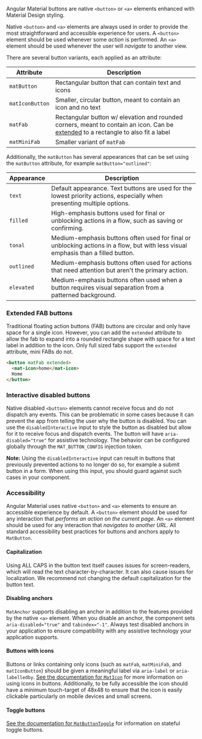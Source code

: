 Angular Material buttons are native `<button>` or `<a>` elements enhanced with Material Design
styling.

<!-- example(button-overview) -->

Native `<button>` and `<a>` elements are always used in order to provide the most straightforward
and accessible experience for users. A `<button>` element should be used whenever some _action_
is performed. An `<a>` element should be used whenever the user will _navigate_ to another view.


There are several button variants, each applied as an attribute:

| Attribute            | Description                                                              |
|----------------------|--------------------------------------------------------------------------|
| `matButton`          | Rectangular button that can contain text and icons                       |
| `matIconButton`      | Smaller, circular button, meant to contain an icon and no text           |
| `matFab`             | Rectangular button w/ elevation and rounded corners, meant to contain an icon. Can be [extended](https://material.angular.dev/components/button/overview#extended-fab-buttons) to a rectangle to also fit a label               |
| `matMiniFab`         | Smaller variant of `matFab`                                              |


Additionally, the `matButton` has several appearances that can be set using the `matButton`
attribute, for example `matButton="outlined"`:

| Appearance   | Description                                                                      |
|--------------|----------------------------------------------------------------------------------|
| `text`       | Default appearance. Text buttons are used for the lowest priority actions, especially when presenting multiple options. |
| `filled`     | High-emphasis buttons used for final or unblocking actions in a flow, such as saving or confirming. |
| `tonal`      | Medium-emphasis buttons often used for final or unblocking actions in a flow, but with less visual emphasis than a filled button. |
| `outlined`   | Medium-emphasis buttons often used for actions that need attention but aren't the primary action. |
| `elevated`   | Medium-emphasis buttons often used when a button requires visual separation from a patterned background. |


### Extended FAB buttons
Traditional floating action buttons (FAB) buttons are circular and only have space for a single
icon. However, you can add the `extended` attribute to allow the fab to expand into a rounded
rectangle shape with space for a text label in addition to the icon. Only full sized fabs support
the `extended` attribute, mini FABs do not.

```html
<button matFab extended>
  <mat-icon>home</mat-icon>
  Home
</button>
```

### Interactive disabled buttons
Native disabled `<button>` elements cannot receive focus and do not dispatch any events. This can
be problematic in some cases because it can prevent the app from telling the user why the button is
disabled. You can use the `disabledInteractive` input to style the button as disabled but allow for
it to receive focus and dispatch events. The button will have `aria-disabled="true"` for assistive
technology. The behavior can be configured globally through the `MAT_BUTTON_CONFIG` injection token.

**Note:** Using the `disabledInteractive` input can result in buttons that previously prevented
actions to no longer do so, for example a submit button in a form. When using this input, you should
guard against such cases in your component.

<!-- example(button-disabled-interactive) -->

### Accessibility
Angular Material uses native `<button>` and `<a>` elements to ensure an accessible experience by
default. A `<button>` element should be used for any interaction that _performs an action on the
current page_. An `<a>` element should be used for any interaction that _navigates to another
URL_. All standard accessibility best practices for buttons and anchors apply to `MatButton`.

#### Capitalization
Using ALL CAPS in the button text itself causes issues for screen-readers, which
will read the text character-by-character. It can also cause issues for localization.
We recommend not changing the default capitalization for the button text.

#### Disabling anchors
`MatAnchor` supports disabling an anchor in addition to the features provided by the native
`<a>` element. When you disable an anchor, the component sets `aria-disabled="true"` and
`tabindex="-1"`. Always test disabled anchors in your application to ensure compatibility
with any assistive technology your application supports.

#### Buttons with icons
Buttons or links containing only icons (such as `matFab`, `matMiniFab`, and `matIconButton`)
should be given a meaningful label via `aria-label` or `aria-labelledby`. [See the documentation
for `MatIcon`](https://material.angular.dev/components/icon) for more
information on using icons in buttons. Additionally, to be fully accessible the icon should have a minimum touch-target of 48x48 to ensure that the icon is easily clickable particularly on mobile devices and small screens.

#### Toggle buttons
[See the documentation for `MatButtonToggle`](https://material.angular.dev/components/button-toggle)
for information on stateful toggle buttons.
